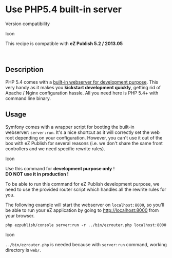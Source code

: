 Use PHP5.4 built-in server
==========================

Version compatibility

Icon

This recipe is compatible with **eZ Publish 5.2 / 2013.05**

 

Description
-----------

PHP 5.4 comes with a [built-in webserver for development
purpose](http://php.net/manual/en/features.commandline.webserver.php).
This very handy as it makes you **kickstart development quickly**,
getting rid of Apache / Nginx configuration hassle. All you need here is
PHP 5.4+ with command line binary.

Usage
-----

Symfony comes with a wrapper script for booting the built-in
webserver: `server:run`. It's a nice shortcut as it will correctly set
the web root depending on your configuration. However, you can't use it
out of the box with eZ Publish for several reasons (i.e. we don't share
the same front controllers and we need specific rewrite rules).

Icon

Use this command for **development purpose only** !\
**DO NOT use it in production !**

To be able to run this command for eZ Publish development purpose, we
need to use the provided router script which handles all the rewrite
rules for you.

The following example will start the webserver on `localhost:8000`, so
you'll be able to run your eZ application by going
to <http://localhost:8000> from your browser.

``` {.sourceCode .theme:}
php ezpublish/console server:run -r ../bin/ezrouter.php localhost:8000
```

Icon

`../bin/ezrouter.php` is needed because with `server:run` command,
working directory is `web/`.
